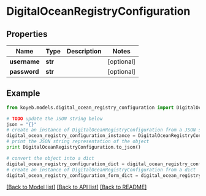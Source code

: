 # DigitalOceanRegistryConfiguration


## Properties
Name | Type | Description | Notes
------------ | ------------- | ------------- | -------------
**username** | **str** |  | [optional] 
**password** | **str** |  | [optional] 

## Example

```python
from koyeb.models.digital_ocean_registry_configuration import DigitalOceanRegistryConfiguration

# TODO update the JSON string below
json = "{}"
# create an instance of DigitalOceanRegistryConfiguration from a JSON string
digital_ocean_registry_configuration_instance = DigitalOceanRegistryConfiguration.from_json(json)
# print the JSON string representation of the object
print DigitalOceanRegistryConfiguration.to_json()

# convert the object into a dict
digital_ocean_registry_configuration_dict = digital_ocean_registry_configuration_instance.to_dict()
# create an instance of DigitalOceanRegistryConfiguration from a dict
digital_ocean_registry_configuration_form_dict = digital_ocean_registry_configuration.from_dict(digital_ocean_registry_configuration_dict)
```
[[Back to Model list]](../README.md#documentation-for-models) [[Back to API list]](../README.md#documentation-for-api-endpoints) [[Back to README]](../README.md)


